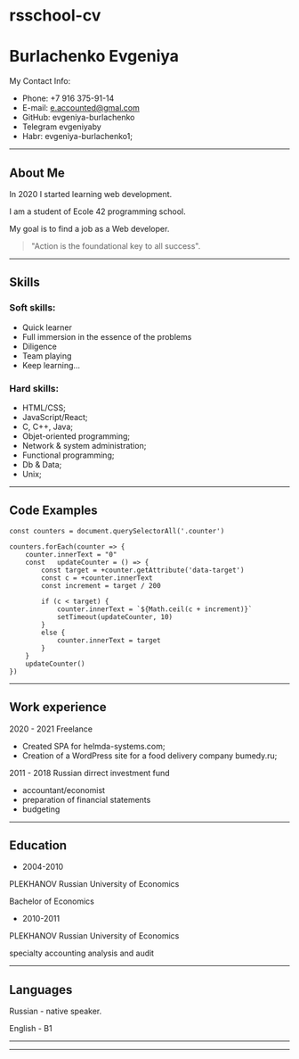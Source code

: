 # rsschool-cv

# Burlachenko Evgeniya

My Contact Info:
* Phone: +7 916 375-91-14
* E-mail: e.accounted@gmal.com
* GitHub: evgeniya-burlachenko
* Telegram evgeniyaby
* Habr: evgeniya-burlachenko1;

***

## About Me

In 2020 I started learning web development.

I am a student of Ecole 42 programming school.

My goal is to find a job as a Web developer.
>"Action is the foundational key to all success".
***
## Skills 

### Soft skills:

* Quick learner
* Full immersion in the essence of the problems
* Diligence
* Team playing
* Keep learning…

### Hard skills:
* HTML/CSS;
* JavaScript/React;
* C, C++, Java;
* Objet-oriented programming;
* Network & system administration;
* Functional programming;
* Db & Data;
* Unix;
***
## Code Examples

``` 
const counters = document.querySelectorAll('.counter')

counters.forEach(counter => {
	counter.innerText = "0"
	const	updateCounter = () => {
		const target = +counter.getAttribute('data-target')
		const c = +counter.innerText
		const increment = target / 200

		if (c < target) {
			counter.innerText = `${Math.ceil(c + increment)}`
			setTimeout(updateCounter, 10)
		}
		else {
			counter.innerText = target
		}
	}
	updateCounter()
})
```
***
## Work experience
2020 - 2021 Freelance
* Created SPA for helmda-systems.com;
* Creation of a WordPress site for a food delivery company bumedy.ru;

2011 - 2018 Russian dirrect investment fund
* accountant/economist
* preparation of financial statements
* budgeting

***
## Education
* 2004-2010

PLEKHANOV Russian University of Economics

Bachelor of Economics
* 2010-2011

PLEKHANOV Russian University of Economics

specialty accounting analysis and audit
***
## Languages
Russian - native speaker.

English - B1 
***
***

